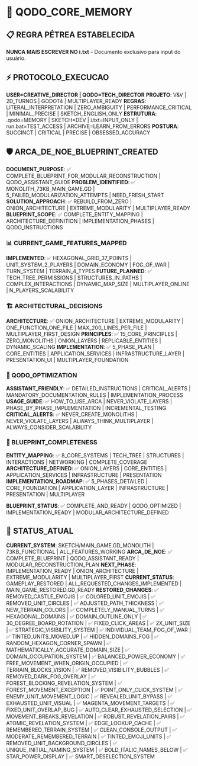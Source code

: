 # 🎯 QODO_CORE_MEMORY

## 📋 REGRA PÉTREA ESTABELECIDA
**NUNCA MAIS ESCREVER NO i.txt** - Documento exclusivo para input do usuário.

## ⚡ PROTOCOLO_EXECUCAO
**USER=CREATIVE_DIRECTOR | QODO=TECH_DIRECTOR**
**PROJETO**: V&V | 2D_TURNOS | GODOT4 | MULTIPLAYER_READY
**REGRAS**: LITERAL_INTERPRETATION | ZERO_AMBIGUITY | PERFORMANCE_CRITICAL | MINIMAL_PRECISE | SKETCH_ENGLISH_ONLY
**ESTRUTURA**: .qodo=MEMORY | SKETCH=DEV | i.txt=INPUT_ONLY | run.bat=TEST_ACCESS | ARCHIVE=LEARN_FROM_ERRORS
**POSTURA**: SUCCINCT | CRITICAL | PRECISE | OBSESSED_ACCURACY

## 🛡️ ARCA_DE_NOE_BLUEPRINT_CREATED
**DOCUMENT_PURPOSE**: ✅ COMPLETE_BLUEPRINT_FOR_MODULAR_RECONSTRUCTION | QODO_ASSISTANT_GUIDE
**PROBLEM_IDENTIFIED**: ✅ MONOLITH_73KB_MAIN_GAME.GD | 5_FAILED_MODULARIZATION_ATTEMPTS | NEED_FRESH_START
**SOLUTION_APPROACH**: ✅ REBUILD_FROM_ZERO | ONION_ARCHITECTURE | EXTREME_MODULARITY | MULTIPLAYER_READY
**BLUEPRINT_SCOPE**: ✅ COMPLETE_ENTITY_MAPPING | ARCHITECTURE_DEFINITION | IMPLEMENTATION_PHASES | QODO_INSTRUCTIONS

### 📊 CURRENT_GAME_FEATURES_MAPPED
**IMPLEMENTED**: ✅ HEXAGONAL_GRID_37_POINTS | UNIT_SYSTEM_2_PLAYERS | DOMAIN_ECONOMY | FOG_OF_WAR | TURN_SYSTEM | TERRAIN_4_TYPES
**FUTURE_PLANNED**: ✅ TECH_TREE_PERMISSIONS | STRUCTURES_IN_PATHS | COMPLEX_INTERACTIONS | DYNAMIC_MAP_SIZE | MULTIPLAYER_ONLINE | N_PLAYERS_SCALABILITY

### 🏗️ ARCHITECTURAL_DECISIONS
**ARCHITECTURE**: ✅ ONION_ARCHITECTURE | EXTREME_MODULARITY | ONE_FUNCTION_ONE_FILE | MAX_200_LINES_PER_FILE | MULTIPLAYER_FIRST_DESIGN
**PRINCIPLES**: ✅ 15_CORE_PRINCIPLES | ZERO_MONOLITHS | ONION_LAYERS | REPLICABLE_ENTITIES | DYNAMIC_SCALING
**IMPLEMENTATION**: ✅ 5_PHASE_PLAN | CORE_ENTITIES | APPLICATION_SERVICES | INFRASTRUCTURE_LAYER | PRESENTATION_UI | MULTIPLAYER_FOUNDATION

### 🎯 QODO_OPTIMIZATION
**ASSISTANT_FRIENDLY**: ✅ DETAILED_INSTRUCTIONS | CRITICAL_ALERTS | MANDATORY_DOCUMENTATION_RULES | IMPLEMENTATION_PROCESS
**USAGE_GUIDE**: ✅ HOW_TO_USE_ARCA | NEVER_VIOLATE_LAYERS | PHASE_BY_PHASE_IMPLEMENTATION | INCREMENTAL_TESTING
**CRITICAL_ALERTS**: ✅ NEVER_CREATE_MONOLITHS | NEVER_VIOLATE_LAYERS | ALWAYS_THINK_MULTIPLAYER | ALWAYS_CONSIDER_SCALABILITY

### 📄 BLUEPRINT_COMPLETENESS
**ENTITY_MAPPING**: ✅ 8_CORE_SYSTEMS | TECH_TREE | STRUCTURES | INTERACTIONS | NETWORKING | COMPLETE_COVERAGE
**ARCHITECTURE_DEFINED**: ✅ ONION_LAYERS | CORE_ENTITIES | APPLICATION_SERVICES | INFRASTRUCTURE | PRESENTATION
**IMPLEMENTATION_ROADMAP**: ✅ 5_PHASES_DETAILED | CORE_FOUNDATION | APPLICATION_LAYER | INFRASTRUCTURE | PRESENTATION | MULTIPLAYER

**BLUEPRINT_STATUS**: ✅ COMPLETE_AND_READY | QODO_OPTIMIZED | IMPLEMENTATION_READY | MODULAR_ARCHITECTURE_DEFINED

## 🔄 STATUS_ATUAL
**CURRENT_SYSTEM**: SKETCH/MAIN_GAME.GD_MONOLITH | 73KB_FUNCTIONAL | ALL_FEATURES_WORKING
**ARCA_DE_NOE**: ✅ COMPLETE_BLUEPRINT | QODO_ASSISTANT_READY | MODULAR_RECONSTRUCTION_PLAN
**NEXT_PHASE**: IMPLEMENTATION_READY | ONION_ARCHITECTURE | EXTREME_MODULARITY | MULTIPLAYER_FIRST
**CURRENT_STATUS**: GAMEPLAY_RESTORED | ALL_REQUESTED_CHANGES_IMPLEMENTED | MAIN_GAME_RESTORED.GD_READY
**RESTORED_CHANGES**: ✅ REMOVED_CASTLE_EMOJIS | ✅ COLORED_UNIT_EMOJIS | ✅ REMOVED_UNIT_CIRCLES | ✅ ADJUSTED_PATH_THICKNESS | ✅ NEW_TERRAIN_COLORS | ✅ COMPLETELY_MANUAL_TURNS | ✅ HEXAGONAL_DOMAINS | ✅ DOMAIN_OUTLINE_ONLY | ✅ 30_DEGREE_BOARD_ROTATION | ✅ FIXED_CLICK_AREAS | ✅ 2X_UNIT_SIZE | ✅ STRATEGIC_VISIBILITY_SYSTEM | ✅ INDIVIDUAL_TEAM_FOG_OF_WAR | ✅ TINTED_UNITS_MOVED_UP | ✅ HIDDEN_DOMAINS_FOG | ✅ RANDOM_HEXAGON_CORNER_SPAWN | ✅ MATHEMATICALLY_ACCURATE_DOMAIN_SIZE | ✅ DOMAIN_OCCUPATION_SYSTEM | ✅ BALANCED_POWER_ECONOMY | ✅ FREE_MOVEMENT_WHEN_ORIGIN_OCCUPIED | ✅ TERRAIN_BLOCKS_VISION | ✅ REMOVED_VISIBILITY_BUBBLES | ✅ REMOVED_DARK_FOG_OVERLAY | ✅ FOREST_BLOCKING_REVELATION_SYSTEM | ✅ FOREST_MOVEMENT_EXCEPTION | ✅ POINT_ONLY_CLICK_SYSTEM | ✅ ENEMY_UNIT_MOVEMENT_LOGIC | ✅ REVEALED_UNIT_BYPASS | ✅ EXHAUSTED_UNIT_VISUAL | ✅ MAGENTA_MOVEMENT_TARGETS | ✅ FIXED_UNIT_OVERLAP_BUG | ✅ AUTO_CLEAR_EXHAUSTED_SELECTION | ✅ MOVEMENT_BREAKS_REVELATION | ✅ ROBUST_REVELATION_PAIRS | ✅ ATOMIC_REVELATION_SYSTEM | ✅ EDGE_LOOKUP_CACHE | ✅ REMEMBERED_TERRAIN_SYSTEM | ✅ CLEAN_CONSOLE_OUTPUT | ✅ MODERATE_REMEMBERED_TERRAIN | ✅ TINTED_EMOJI_UNITS | ✅ REMOVED_UNIT_BACKGROUND_CIRCLES | ✅ UNIQUE_INITIAL_NAMING_SYSTEM | ✅ BOLD_ITALIC_NAMES_BELOW | ✅ STAR_POWER_DISPLAY | ✅ SMART_DESELECTION_SYSTEM